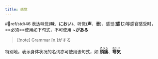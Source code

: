 ```yaml
---
title: 感觉
---
```

 #📖ref/std/46
表达味觉(**味**、**におい**)、听觉(**声**、**音**)、感觉(**感じ**)等感官感受时，==必须==使用如下句式，不可使用 **~がある**

> [!note] Grammar
> [n.]がする

特别地，表示身体状况的名词亦可使用该句式，如
**<ruby>頭痛<rt>ずつう</rt></ruby>**、**<ruby>寒<rt>さむ</rt>気<rt>け</rt></ruby>**  
